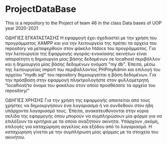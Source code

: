 # ProjectDataBase
This is a repository to the Project of team 46 in the class Data bases of UOP year 2020-2021

ΟΔΗΓΙΕΣ ΕΓΚΑΤΑΣΤΑΣΗΣ
Η εφαρμογή έχει σχεδιαστεί με την χρήση του προγράμματος XAMPP και για την λειτουργεία της πρέπει τα αρχεία του repository να μεταφερθούν στον φάκελο htdocs του προγράμματος.
Για την λειτουργεία της Εφαρμογής αγοράς-ενοικίασης ακινήτων είναι απαραίτητη η δημιουργία μίας βάσης δεδομένων σε localhost περιβάλλον και η δημιουργία μίας βάσης δεδομένων ονόματι "my db".
Έπειτα, μέσω της λειτουργείας import του περιβάλλοντος PHPmyAdmin και επιλογή του αρχείου "mydb.sql" του repository δημιουργείται η βάση δεδομένων. 
Για την πρόσβαση στην εφαρμογή πληκτρολογήστε στον φυλλομετρητή “localhost/το όνομα του φακέλου στον οποίο προσθέσατε τα αρχεία του repository/”
 
	
ΟΔΗΓΙΕΣ ΧΡΗΣΗΣ
Για την χρήση της εφαρμογής απαιτείται από τους χρήστες να δημιουργήσουν ένα λογαριασμό ή να συνδεθούν στον ήδη υπάρχοντα λογαριασμό τους. Έπειτα, ανακατευθύνονται στην κύρια σελίδα της εφαρμογής όπου μπορούν να συμπληρώσουν μία φόρμα για να επιλέξουν τα κριτήρια με τα οποία αναζητούν ακίνητα. Υπάρχουν ,ακόμη, επιλογές για καταχώρηση αγγελίας και  εξόδου από το λογαριασμό. Η καταχώρηση γίνεται με την συμπλήρωση μίας φόρμας με τα στοιχεία του ακινήτου.
